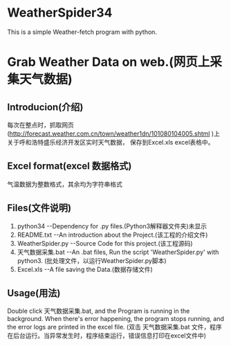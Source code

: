 # WeatherSpider34
This is a simple Weather-fetch program with python.
# Grab Weather Data on web.(网页上采集天气数据)


## Introducion(介绍)

每次在整点时，抓取网页(http://forecast.weather.com.cn/town/weather1dn/101080104005.shtml )上关于呼和浩特盛乐经济开发区实时天气数据，
保存到Excel.xls excel表格中。

## Excel format(excel 数据格式)

气温数据为整数格式，其余均为字符串格式

## Files(文件说明)

1. python34					--Dependency for .py files.(Python3解释器文件夹)未显示
2. README.txt				--An introduction about the Project.(该工程的介绍文件)
3. WeatherSpider.py			--Source Code for this project.(该工程源码)
4. 天气数据采集.bat			--An .bat files, Run the script 'WeatherSpider.py' with python3.
							(批处理文件，以运行WeatherSpider.py脚本)
5. Excel.xls				--A file saving the Data.(数据存储文件)  

## Usage(用法)

Double click 天气数据采集.bat, and the Program is running in the background. When there's error happening,
the program stops running, and the error logs are printed in the excel file.
(双击 天气数据采集.bat 文件，程序在后台运行。当异常发生时，程序结束运行，错误信息打印在excel文件中)
